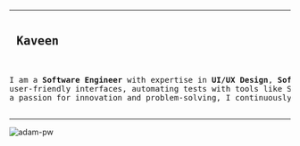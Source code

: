 <hr>

<pre>
<h2> Kaveen </h2>

I am a <b>Software Engineer</b> with expertise in <b>UI/UX Design</b>, <b>Software Testing</b>, and <b>API Development</b>.I specialize in creating 
user-friendly interfaces, automating tests with tools like Selenium (Java), and building  efficient software solutions. With 
a passion for innovation and problem-solving, I continuously explore new technologies to enhance my skills and deliver impactful results.

</pre>
<hr>


<p><img align="center"
    src="https://github-readme-stats.vercel.app/api/top-langs?username=Kaveen1212&show_icons=true&locale=en&bg_color=0d1117&text_color=ffffff&layout=compact"
    alt="adam-pw" 
    bg_color=#808080/></p>

